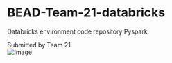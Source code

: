 # BEAD-Team-21-databricks
Databricks environment code repository Pyspark<br/>

Submitted by Team 21<br/>
![Image](https://github.com/sabrish89/BEAD-Team-21-databricks/blob/master/Team_21_roster.PNG)<br/>
